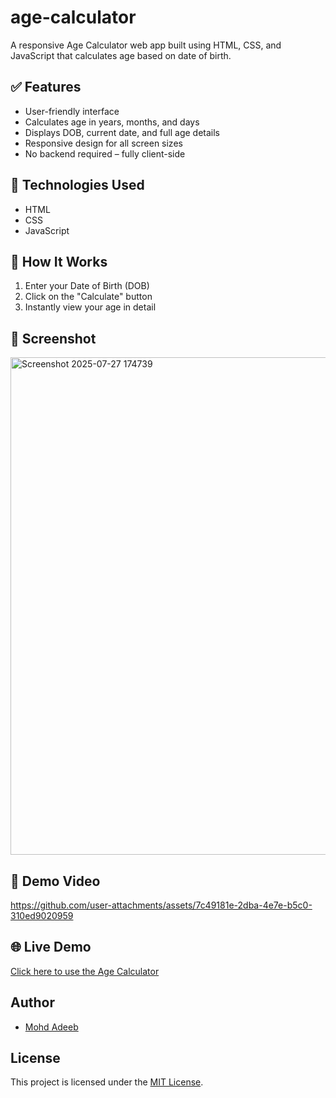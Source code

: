 # age-calculator
A responsive Age Calculator web app built using HTML, CSS, and JavaScript that calculates age based on date of birth.
## ✅ Features
- User-friendly interface
- Calculates age in years, months, and days
- Displays DOB, current date, and full age details
- Responsive design for all screen sizes
- No backend required – fully client-side

## 🚀 Technologies Used
- HTML
- CSS
- JavaScript

## 🧠 How It Works
1. Enter your Date of Birth (DOB)
2. Click on the "Calculate" button
3. Instantly view your age in detail

## 📸 Screenshot
<img width="646" height="796" alt="Screenshot 2025-07-27 174739" src="https://github.com/user-attachments/assets/2ce4a6d2-e254-4b03-a93d-e6f65a962783" />

## 🎥 Demo Video
https://github.com/user-attachments/assets/7c49181e-2dba-4e7e-b5c0-310ed9020959


## 🌐 Live Demo
[Click here to use the Age Calculator](https://aadi101a.github.io/age-calculator/)


##  Author
- [Mohd Adeeb](https://github.com/aadi101a)

##  License
This project is licensed under the [MIT License](LICENSE).

